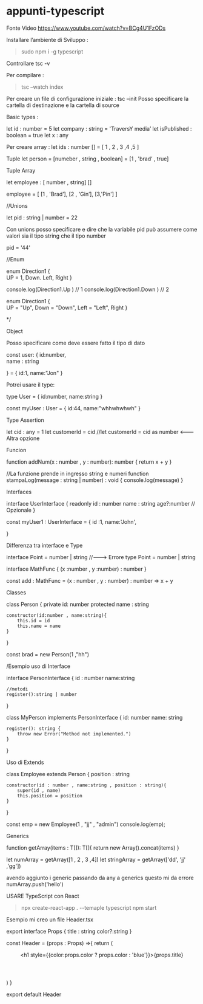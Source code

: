 # appunti-typescript


Fonte Video
https://www.youtube.com/watch?v=BCg4U1FzODs



Installare l’ambiente di Sviluppo :

> sudo npm i -g typescript

Controllare tsc -v

Per compilare  :

> tsc –watch index

Per creare un file di configurazione iniziale : tsc –init
Posso specificare la cartella di destinazione  e la cartella di source



Basic types :

let id : number = 5
let company : string = 'TraversY media’
let isPublished : boolean = true
let x : any


Per creare array :
let ids  : number  [] = [ 1 , 2 , 3 ,4 ,5 ]

Tuple
let person = [numeber , string , boolean] = [1 , 'brad’ , true]


Tuple Array

let employee : [ number , string] [] 

employee = [
	[1 , 'Brad’],
	[2 , 'Gin’],
	[3,'Pin']
]


//Unions

let pid : string | number = 22

Con  unions posso specificare e dire che la variabile pid può assumere come valori sia il tipo string che il tipo number

pid = '44'



//Enum

enum Direction1  {	
	UP = 1,
	Down.
	Left,
	Right
}

console.log(Direction1.Up ) // 1
console.log(Direction1.Down ) // 2


enum Direction1  {	
	UP = "Up",
	Down = "Down",
	Left = "Left",
	Right
}


*/


Object

Posso specificare come deve 
essere fatto il tipo di dato

const user: {
    id:number,  
    name : string

} = {
    id:1,
    name:"Jon"
}

Potrei usare il type:

type User = {
    id:number,
    name:string
}

const myUser : User = {
    id:44,
    name:"whhwhwhwh"
}


Type Assertion

let cid : any = 1
let customerId = <number> cid
//let customerId = cid as number  <---Altra opzione



Funcion

function addNum(x : number , y : number): number {
    return x + y 
}


//La funzione prende in ingresso string e numeri
function stampaLog(message : string | number) : void {
    console.log(message)
}

Interfaces

interface UserInterface {
    readonly id : number
    name : string
    age?:number  // Opzionale
}

const myUser1 : UserInterface = {
    id :1,
    name:'John',
   
}


Differenza tra interface e Type

interface Point = number | string  //---> Errore
type Point = number | string


interface MathFunc {
    (x :number , y :number) : number
}

const add : MathFunc = (x : number , y : number) : number => x + y


Classes

class Person {
    private id: number
    protected name : string

    constructor(id:number , name:string){
        this.id = id
        this.name = name
    }

}

const brad = new Person(1 ,"hh")

/Esempio uso di Interface

interface PersonInterface {
    id : number
    name:string

    //metodi
    register():string | number
}

class MyPerson implements PersonInterface {
    id: number
    name: string

    register(): string {
        throw new Error("Method not implemented.")
    }
}



Uso di Extends

class Employee extends Person {
    position : string

    constructor(id : number , name:string , position : string){
        super(id , name)
        this.position = position
    }
}

const emp = new Employee(1 , "jj" , "admin")
console.log(emp);



Generics

function getArray<T>(items : T[]): T[]{
    return new Array().concat(items)
}

let numArray = getArray<number>([1 , 2 , 3 ,4])
let stringArray = getArray<string>(['dd', 'jj' ,'gg'])

avendo aggiunto i generic 
passando da any a generics questo
mi da errore numArray.push('hello')


USARE TypeScript con React

> npx create-react-app . --temaple typescript
> npm start

Esempio mi creo un file Header.tsx



export interface Props {
    title : string
    color?:string
}


const Header = (props : Props) =>{
    return (
        <header>
            <h1 style={{color:props.color ? props.color : 'blue'}}>{props.title}</h1>
        </header>
    )
}

export default Header


















